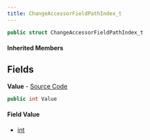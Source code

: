 ```yaml
---
title: ChangeAccessorFieldPathIndex_t
---
```


```csharp
public struct ChangeAccessorFieldPathIndex_t
```

#### Inherited Members

## Fields

**Value** - [Source Code](https://github.com/swiftly-solution/swiftlys2/blob/main/managed/src/SwiftlyS2.Shared/Natives/Structs/CNetworkVarChainer.cs#L10)

```csharp
public int Value
```

#### Field Value

- [int](https://learn.microsoft.com/dotnet/api/system.int32)

